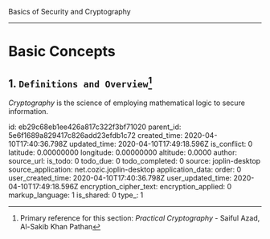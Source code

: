 Basics of Security and Cryptography

* * *
# Basic Concepts


## 1. `Definitions and Overview`[^1]
[^1]: Primary reference for this section: _Practical Cryptography_ - Saiful Azad, Al-Sakib Khan Pathan 

_Cryptography_ is the science of employing mathematical logic to secure information.  

id: eb29c68eb1ee426a817c322f3bf71020
parent_id: 5e6f1689a829417c826add23efdb1c72
created_time: 2020-04-10T17:40:36.798Z
updated_time: 2020-04-10T17:49:18.596Z
is_conflict: 0
latitude: 0.00000000
longitude: 0.00000000
altitude: 0.0000
author: 
source_url: 
is_todo: 0
todo_due: 0
todo_completed: 0
source: joplin-desktop
source_application: net.cozic.joplin-desktop
application_data: 
order: 0
user_created_time: 2020-04-10T17:40:36.798Z
user_updated_time: 2020-04-10T17:49:18.596Z
encryption_cipher_text: 
encryption_applied: 0
markup_language: 1
is_shared: 0
type_: 1